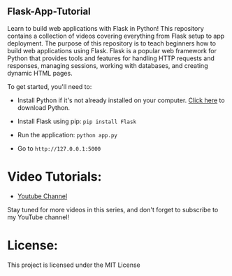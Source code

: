 ## Flask-App-Tutorial


Learn to build web applications with Flask in Python! This repository contains a collection of videos covering everything from Flask setup to app deployment. The purpose of this repository is to teach beginners how to build web applications using Flask. Flask is a popular web framework for Python that provides tools and features for handling HTTP requests and responses, managing sessions, working with databases, and creating dynamic HTML pages.


To get started, you'll need to:

- Install Python if it's not already installed on your computer. [Click here](https://www.python.org/downloads/) to download Python.

- Install Flask using pip: `pip install Flask`

- Run the application: `python app.py`

- Go to `http://127.0.0.1:5000`

# Video Tutorials:

- [Youtube Channel](https://www.youtube.com/channel/UCOdfRndfPV2UWrAqnx_sWbA)

Stay tuned for more videos in this series, and don't forget to subscribe to my YouTube channel!


# License:

This project is licensed under the MIT License
